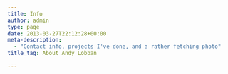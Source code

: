 ```yaml
---
title: Info
author: admin
type: page
date: 2013-03-27T22:12:28+00:00
meta-description:
  - "Contact info, projects I've done, and a rather fetching photo"
title_tag: About Andy Lobban

---
```

